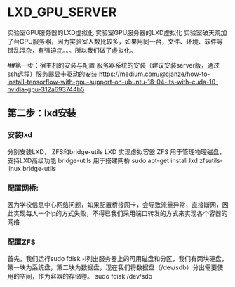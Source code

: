 # LXD_GPU_SERVER
实验室GPU服务器的LXD虚拟化
实验室GPU服务器的LXD虚拟化 实验室破天荒加了台GPU服务器，因为实验室人数比较多，如果用同一台，文件、环境、软件等错乱混杂，有强迫症。。。所以我们做了虚拟化。

##第一步：宿主机的安装与配置	
服务器系统的安装（建议安装server版，通过ssh远程）服务器显卡驱动的安装 https://medium.com/@cjanze/how-to-install-tensorflow-with-gpu-support-on-ubuntu-18-04-lts-with-cuda-10-nvidia-gpu-312a693744b5

## 第二步：lxd安装
### 安装lxd
分别安装LXD， ZFS和bridge-utils
LXD 实现虚拟容器
ZFS 用于管理物理磁盘，支持LXD高级功能
bridge-utils 用于搭建网桥
sudo apt-get install lxd zfsutils-linux bridge-utils
### 配置网桥:
因为学校信息中心网络问题，如果配置桥接网卡，会导致流量异常，直接断网，因此实现每人一个ip的方式失败，不得已我们采用端口转发的方式来实现各个容器的网络
### 配置ZFS
首先，我们运行sudo fdisk -l列出服务器上的可用磁盘和分区，我们有两块硬盘，第一块为系统盘，第二块为数据盘，现在我们将数据盘（/dev/sdb）分出需要使用的空间，作为容器的存储卷。
sudo fdisk /dev/sdb
